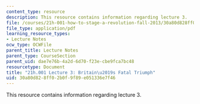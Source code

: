 ```yaml
---
content_type: resource
description: This resource contains information regarding lecture 3.
file: /courses/21h-001-how-to-stage-a-revolution-fall-2013/30a80d828ff02b0f9f89e051336e7f46_MIT21H_001F13_lec_03.pdf
file_type: application/pdf
learning_resource_types:
- Lecture Notes
ocw_type: OCWFile
parent_title: Lecture Notes
parent_type: CourseSection
parent_uid: dae7e76b-4a2d-6d70-f23e-cbe9fca7bc48
resourcetype: Document
title: "21h.001 Lecture 3: Britain\u2019s Fatal Triumph"
uid: 30a80d82-8ff0-2b0f-9f89-e051336e7f46
---
```

This resource contains information regarding lecture 3.

